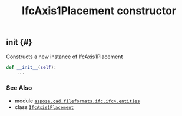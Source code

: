 ﻿---
title: IfcAxis1Placement constructor
second_title: Aspose.CAD for Python via .NET API References
description: 
type: docs
weight: 10
url: /python-net/aspose.cad.fileformats.ifc.ifc4.entities/ifcaxis1placement/__init__/
is_root: false
---

## __init__ {#}

Constructs a new instance of IfcAxis1Placement



```python
def __init__(self):
    ...
```





### See Also
* module [`aspose.cad.fileformats.ifc.ifc4.entities`](../../)
* class [`IfcAxis1Placement`](/cad/python-net/aspose.cad.fileformats.ifc.ifc4.entities/ifcaxis1placement)
